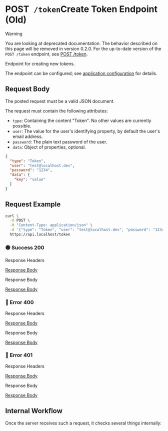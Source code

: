 # <span class="title-url"><span class="method-post">POST</span>` /token`</span><span class="title-human">Create Token Endpoint (Old)</span>

<!-- panels:start -->
<!-- div:left-panel -->

> [!WARNING]
> You are looking at deprecated documentation.
> The behavior described on this page will be removed in version 0.2.0.
> For the up-to-date version of the `POST /token` endpoint, see [POST /token](/api-endpoints/user/post-token.md).

Endpoint for creating new tokens.

The endpoint can be configured; see
[application configuration](/getting-started/configuration?id=application-configuration) for details.

## Request Body

The posted request must be a valid JSON document.

The request must contain the following attributes:

- `type`: Containing the content "Token". No other values are currently possible.
- `user`: The value for the user's identifying property, by default the user's email address.
- `password`: The plain text password of the user.
- `data`: Object of properties, optional.

```json
{
  "type": "Token",
  "user": "test@localhost.dev",
  "password": "1234",
  "data": {
    "key": "value"
  }
}
```

## Request Example

```bash
curl \
  -X POST \
  -H "Content-Type: application/json" \
  -d '{"type": "Token", "user": "test@localhost.dev", "password": "1234"}' \
  https://api.localhost/token
```

<!-- tabs:start -->

### **🟢 Success 200**

<div class="code-title auto-refresh">Response Headers</div>

[Response Body](./post-token-old/200-response-header.txt ':include :type=code')

<div class="code-title auto-refresh">Response Body</div>

[Response Body](./post-token-old/200-response-body.json ':include :type=code')

### **🔴 Error 400**

<div class="code-title">Response Headers</div>

[Response Body](./post-token-old/400-response-header.txt ':include :type=code')

<div class="code-title">Response Body</div>

[Response Body](./post-token-old/400-response-body.json ':include :type=code problem+json')

### **🔴 Error 401**

<div class="code-title">Response Headers</div>

[Response Body](./post-token-old/401-response-header.txt ':include :type=code')

<div class="code-title">Response Body</div>

[Response Body](./post-token-old/401-response-body.json ':include :type=code problem+json')

<!-- tabs:end -->

<!-- div:right-panel -->

## Internal Workflow

Once the server receives such a request, it checks several things internally:

<div id="graph-container-1" class="graph-container" style="height:1200px"></div>

<!-- panels:end -->

<script>
G6.registerEdge('polyline-edge', {
  draw(cfg, group) {
    const { startPoint, endPoint } = cfg;
    const hgap = Math.abs(endPoint.x - startPoint.x);

    const path = [
      ['M', startPoint.x, startPoint.y],
      [
        'C',
        startPoint.x + hgap / 4,
        startPoint.y,
        endPoint.x - hgap / 2,
        endPoint.y,
        endPoint.x,
        endPoint.y,
      ],
    ];
    const shape = group.addShape('path', {
      attrs: {
        stroke: '#AAB7C4',
        path,
      },
      name: 'path-shape',
    });
    const midPoint = {
      x: (startPoint.x + endPoint.x) / 2,
      y: (startPoint.y + endPoint.y) / 2,
    };
    const label = group.addShape('text', {
      attrs: {
        text: cfg.label + '###########',
        x: midPoint.x,
        y: midPoint.y,
        textAlign: 'center',
        textBaseline: 'middle',
        fill: '#000',
        fontSize: 14,
      },
      name: 'label-shape',
    });
    return shape;
  },
});
renderWorkflow(document.getElementById('graph-container-1'), {
  nodes: [
    { id: 'init', ...workflowStart, label: 'server receives POST-request' },
    { id: 'checkType', ...workflowDecision, label: 'is type given?' },
    { id: 'checkTypeContent', ...workflowDecision, label: 'is type equal\nto "Token"?' },
    { id: 'checkUserProperty', ...workflowDecision, label: 'is user given?' },
    { id: 'checkPasswordProperty', ...workflowDecision, label: "is password given?" },
    { id: 'checkCredentials', ...workflowDecision, label: 'are credentials ok?' },
    { id: 'createToken', ...workflowStep, label: "create token" },
    { id: 'error400', ...workflowEndError, label: "return 400" },
    { id: 'error401', ...workflowEndError, label: 'return 401' },
    { id: 'success200', ...workflowEndSuccess , label: "return 200"},
  ],
  edges: [
    { source: 'init', target: 'checkType', label: '' },
    { source: 'checkType', target: 'checkTypeContent', label: 'yes' },
    { source: 'checkType', target: 'error400', label: 'no' },
    { source: 'checkTypeContent', target: 'checkUserProperty', label: 'yes' },
    { source: 'checkTypeContent', target: 'error400', label: 'no' },
    { source: 'checkUserProperty', target: 'checkPasswordProperty', label: 'yes' },
    { source: 'checkUserProperty', target: 'error400', label: 'no' },
    { source: 'checkPasswordProperty', target: 'checkCredentials', label: 'yes' },
    { source: 'checkPasswordProperty', target: 'error400', label: 'no' },
    { source: 'checkCredentials', target: 'createToken', label: 'yes' },
    { source: 'checkCredentials', target: 'error401', label: 'no' },
    { source: 'createToken', target: 'success200', label: '' },
  ],
}, 'TB');
</script>

